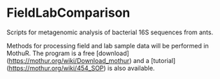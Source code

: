 # FieldLabComparison

Scripts for metagenomic analysis of bacterial 16S sequences from ants.

Methods for processing field and lab sample data will be performed in MothuR. The program is a free [download] (https://mothur.org/wiki/Download_mothur) and a [tutorial] (https://mothur.org/wiki/454_SOP) is also available.

